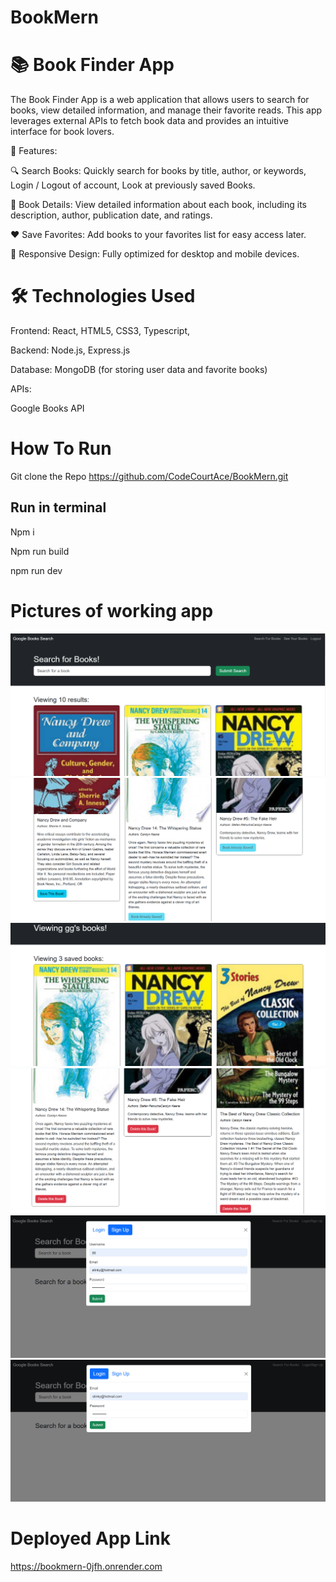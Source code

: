 # BookMern
# 📚 Book Finder App
The Book Finder App is a web application that allows users to search for books, view detailed information, and manage their favorite reads. This app leverages external APIs to fetch book data and provides an intuitive interface for book lovers.

🚀 Features:

🔍 Search Books: Quickly search for books by title, author, or keywords, Login / Logout of account, Look at previously saved Books.

📖 Book Details: View detailed information about each book, including its description, author, publication date, and ratings.

❤️ Save Favorites: Add books to your favorites list for easy access later.


📱 Responsive Design: Fully optimized for desktop and mobile devices.

# 🛠️ Technologies Used

Frontend:
React, HTML5, CSS3, Typescript, 

Backend:
Node.js, Express.js

Database:
MongoDB (for storing user data and favorite books)

APIs:

Google Books API 

# How To Run

Git clone the Repo 
https://github.com/CodeCourtAce/BookMern.git

## Run in terminal 

Npm i

Npm run build

npm run dev

# Pictures of working app

![alt text](<Screenshot 2025-01-03 180218-2.png>)
![alt text](<Screenshot 2025-01-03 180241-2.png>)
![alt text](<Screenshot 2025-01-03 180320-2.png>)
![alt text](<Screenshot 2025-01-03 180342-2.png>)
![alt text](<Screenshot 2025-01-03 180514-2.png>)
![alt text](<Screenshot 2025-01-03 180542-2.png>)


# Deployed App Link
https://bookmern-0jfh.onrender.com
